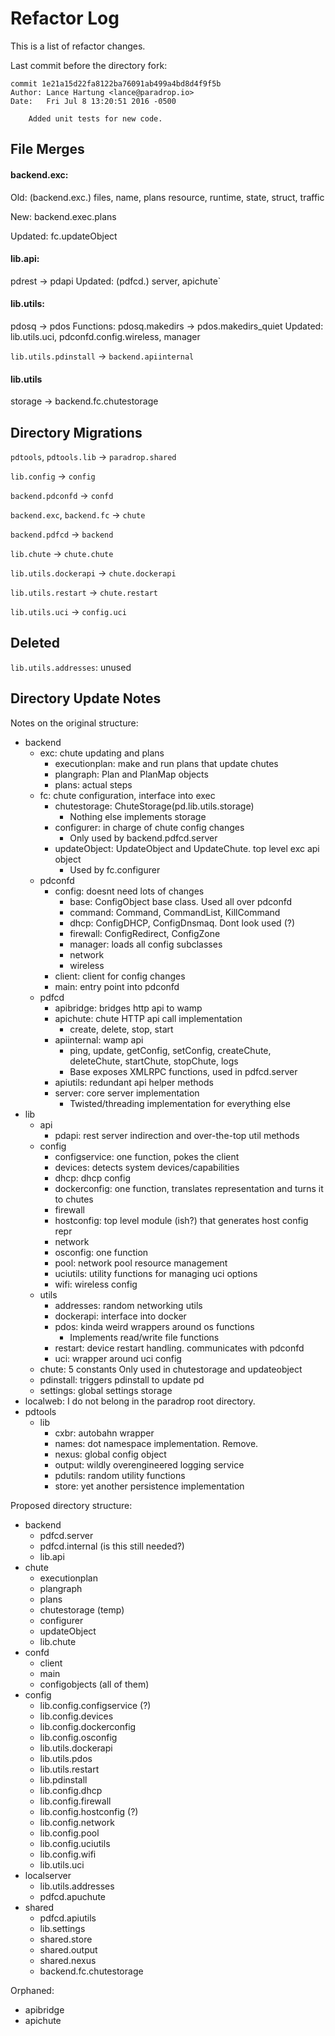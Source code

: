 # Refactor Log

This is a list of refactor changes. 

Last commit before the directory fork:

```
commit 1e21a15d22fa8122ba76091ab499a4bd8d4f9f5b
Author: Lance Hartung <lance@paradrop.io>
Date:   Fri Jul 8 13:20:51 2016 -0500

    Added unit tests for new code.

```

## File Merges

#### backend.exc: 

Old: (backend.exc.) files, name, plans resource, runtime, state, struct, traffic

New: backend.exec.plans

Updated: fc.updateObject 

#### lib.api: 

pdrest -> pdapi
Updated: (pdfcd.) server, apichute`

#### lib.utils: 

pdosq -> pdos
Functions: pdosq.makedirs -> pdos.makedirs_quiet
Updated: lib.utils.uci, pdconfd.config.wireless, manager

`lib.utils.pdinstall` -> `backend.apiinternal`

#### lib.utils

storage -> backend.fc.chutestorage

## Directory Migrations

`pdtools`, `pdtools.lib` -> `paradrop.shared`

`lib.config` -> `config`

`backend.pdconfd` -> `confd`

`backend.exc`, `backend.fc` -> `chute`

`backend.pdfcd` -> `backend`

`lib.chute` -> `chute.chute`

`lib.utils.dockerapi` -> `chute.dockerapi`

`lib.utils.restart` -> `chute.restart`

`lib.utils.uci` -> `config.uci`

## Deleted

`lib.utils.addresses`: unused

## Directory Update Notes

Notes on the original structure:

- backend
    + exc: chute updating and plans
        * executionplan: make and run plans that update chutes
        * plangraph:  Plan and PlanMap objects
        * plans: actual steps
    + fc: chute configuration, interface into exec
        * chutestorage: ChuteStorage(pd.lib.utils.storage)
            - Nothing else implements storage
        * configurer: in charge of chute config changes
            - Only used by backend.pdfcd.server
        * updateObject: UpdateObject and UpdateChute. top level exc api object
            - Used by fc.configurer
    + pdconfd
        * config: doesnt need lots of changes
            - base: ConfigObject base class. Used all over pdconfd
            - command: Command, CommandList, KillCommand
            - dhcp: ConfigDHCP, ConfigDnsmaq. Dont look used (?)
            - firewall: ConfigRedirect, ConfigZone
            - manager: loads all config subclasses
            - network
            - wireless
        * client: client for config changes
        * main: entry point into pdconfd
    + pdfcd
        * apibridge: bridges http api to wamp
        * apichute: chute HTTP api call implementation
            - create, delete, stop, start
        * apiinternal: wamp api
            - ping, update, getConfig, setConfig, createChute, deleteChute, startChute, stopChute, logs
            - Base exposes XMLRPC functions, used in pdfcd.server
        * apiutils: redundant api helper methods
        * server: core server implementation
            - Twisted/threading implementation for everything else
- lib
    + api
        * pdapi: rest server indirection and over-the-top util methods
    + config
        * configservice: one function, pokes the client
        * devices: detects system devices/capabilities
        * dhcp: dhcp config
        * dockerconfig: one function, translates representation and turns it to chutes
        * firewall
        * hostconfig: top level module (ish?) that generates host config repr
        * network
        * osconfig: one function
        * pool: network pool resource management
        * uciutils: utility functions for managing uci options
        * wifi: wireless config
    + utils
        * addresses: random networking utils
        * dockerapi: interface into docker
        * pdos: kinda weird wrappers around os functions
            - Implements read/write file functions
        * restart: device restart handling. communicates with pdconfd
        * uci: wrapper around uci config
    + chute: 5 constants Only used in chutestorage and updateobject
    + pdinstall: triggers pdinstall to update pd
    + settings: global settings storage
- localweb: I do not belong in the paradrop root directory.
- pdtools
    + lib
        * cxbr: autobahn wrapper
        * names: dot namespace implementation. Remove.
        * nexus: global config object
        * output: wildly overengineered logging service
        * pdutils: random utility functions
        * store: yet another persistence implementation

Proposed directory structure: 

- backend
    + pdfcd.server
    + pdfcd.internal (is this still needed?)
    + lib.api
- chute
    + executionplan
    + plangraph
    + plans
    + chutestorage (temp)
    + configurer
    + updateObject
    + lib.chute
- confd
    + client
    + main
    + configobjects (all of them)
- config
    + lib.config.configservice (?)
    + lib.config.devices
    + lib.config.dockerconfig
    + lib.config.osconfig
    + lib.utils.dockerapi
    + lib.utils.pdos
    + lib.utils.restart
    + lib.pdinstall
    + lib.config.dhcp
    + lib.config.firewall
    + lib.config.hostconfig (?)
    + lib.config.network
    + lib.config.pool
    + lib.config.uciutils
    + lib.config.wifi
    + lib.utils.uci
- localserver
    + lib.utils.addresses
    + pdfcd.apuchute
- shared
    + pdfcd.apiutils
    + lib.settings
    + shared.store
    + shared.output
    + shared.nexus
    + backend.fc.chutestorage

Orphaned: 

- apibridge
- apichute























































